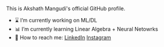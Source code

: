 This is Akshath Mangudi's official GitHub profile.

- ⌛ I’m currently working on ML/DL
- 📊 I’m currently learning Linear Algebra + Neural Netowrks
- 🐥 How to reach me: 
  <a href="https://www.linkedin.com/in/akshathmangudi/">LinkedIn</a>
  <a href="https://www.instagram.com/akshathmangudi/">Instagram</a>

